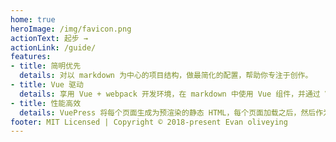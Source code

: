 ```yaml
---
home: true
heroImage: /img/favicon.png
actionText: 起步 →
actionLink: /guide/
features:
- title: 简明优先
  details: 对以 markdown 为中心的项目结构，做最简化的配置，帮助你专注于创作。
- title: Vue 驱动
  details: 享用 Vue + webpack 开发环境，在 markdown 中使用 Vue 组件，并通过 Vue 开发自定义主题。
- title: 性能高效
  details: VuePress 将每个页面生成为预渲染的静态 HTML，每个页面加载之后，然后作为单页面应用程序(SPA)运行。
footer: MIT Licensed | Copyright © 2018-present Evan oliveying
---
```


<Home/>
